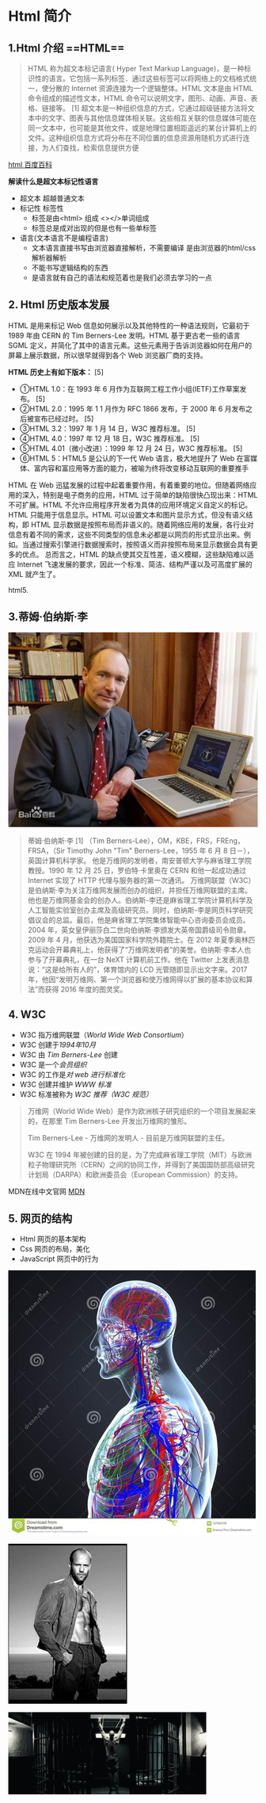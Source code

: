 # Html 简介

## 1.Html 介绍 ==HTML==

> HTML 称为超文本标记语言( Hyper Text Markup Language)，是一种标识性的语言。它包括一系列标签．通过这些标签可以将网络上的文档格式统一，使分散的 Internet 资源连接为一个逻辑整体。HTML 文本是由 HTML 命令组成的描述性文本，HTML 命令可以说明文字，图形、动画、声音、表格、链接等。 [1]
> 超文本是一种组织信息的方式，它通过超级链接方法将文本中的文字、图表与其他信息媒体相关联。这些相互关联的信息媒体可能在同一文本中，也可能是其他文件，或是地理位置相距遥远的某台计算机上的文件。这种组织信息方式将分布在不同位置的信息资源用随机方式进行连接，为人们查找，检索信息提供方便

[html 百度百科](https://baike.baidu.com/item/HTML/97049?fr=aladdin)

**解读什么是超文本标记性语言**

- 超文本 超越普通文本
- 标记性 标签性
  - 标签是由\<html> 组成 <></>单词组成
  - 标签总是成对出现的但是也有一些单标签
- 语言(文本语言不是编程语言)
  - 文本语言直接书写由浏览器直接解析，不需要编译   是由浏览器的html/css解析器解析
  - 不能书写逻辑结构的东西
  - 是语言就有自己的语法和规范着也是我们必须去学习的一点

## 2. Html 历史版本发展

HTML 是用来标记 Web 信息如何展示以及其他特性的一种语法规则，它最初于 1989 年由 CERN 的 Tim Berners-Lee 发明。HTML 基于更古老一些的语言 SGML 定义，并简化了其中的语言元素。这些元素用于告诉浏览器如何在用户的屏幕上展示数据，所以很早就得到各个 Web 浏览器厂商的支持。

**HTML 历史上有如下版本：** [5]

- ①HTML 1.0：在 1993 年 6 月作为互联网工程工作小组(IETF)工作草案发布。 [5]
- ②HTML 2.0：1995 年 1 1 月作为 RFC 1866 发布，于 2000 年 6 月发布之后被宣布已经过时。 [5]
- ③HTML 3.2：1997 年 1 月 14 日，W3C 推荐标准。 [5]
- ④HTML 4.0：1997 年 12 月 18 日，W3C 推荐标准。 [5]
- ⑤HTML 4.01（微小改进）：1999 年 12 月 24 日，W3C 推荐标准。 [5]
- ⑥HTML 5：HTML5 是公认的下一代 Web 语言，极大地提升了 Web 在富媒体、富内容和富应用等方面的能力，被喻为终将改变移动互联网的重要推手

HTML 在 Web 迅猛发展的过程中起着重要作用，有着重要的地位。但随着网络应用的深入，特别是电子商务的应用，HTML 过于简单的缺陷很快凸现出来：HTML 不可扩展。HTML 不允许应用程序开发者为具体的应用环境定义自定义的标记。HTML 只能用于信息显示。HTML 可以设置文本和图片显示方式，但没有语义结构，即 HTML 显示数据是按照布局而非语义的。随着网络应用的发展，各行业对信息有着不同的需求，这些不同类型的信息未必都是以网页的形式显示出来。例如。当通过搜索引擎进行数据搜索时，按照语义而非按照布局来显示数据会具有更多的优点。
总而言之，HTML 的缺点使其交互性差，语义模糊，这些缺陷难以适应 Internet 飞速发展的要求，因此一个标准、简洁、结构严谨以及可高度扩展的 XML 就产生了。

html5.

## 3.蒂姆·伯纳斯·李

![](./_media/1.jpg)

> 蒂姆·伯纳斯·李 [1] （Tim Berners-Lee），OM，KBE，FRS，FREng，FRSA，（Sir Timothy John "Tim" Berners-Lee，1955 年 6 月 8 日－），英国计算机科学家。
> 他是万维网的发明者，南安普顿大学与麻省理工学院教授。1990 年 12 月 25 日，罗伯特·卡里奥在 CERN 和他一起成功通过 Internet 实现了 HTTP 代理与服务器的第一次通讯。
> 万维网联盟（W3C）是伯纳斯·李为关注万维网发展而创办的组织，并担任万维网联盟的主席。他也是万维网基金会的创办人。伯纳斯-李还是麻省理工学院计算机科学及人工智能实验室创办主席及高级研究员。同时，伯纳斯-李是网页科学研究倡议会的总监。最后，他是麻省理工学院集体智能中心咨询委员会成员。
> 2004 年，英女皇伊丽莎白二世向伯纳斯·李颁发大英帝国爵级司令勋章。2009 年 4 月，他获选为美国国家科学院外籍院士。在 2012 年夏季奥林匹克运动会开幕典礼上，他获得了“万维网发明者”的美誉。伯纳斯·李本人也参与了开幕典礼，在一台 NeXT 计算机前工作。他在 Twitter 上发表消息说：“这是给所有人的”，体育馆内的 LCD 光管随即显示出文字来。2017 年，他因“发明万维网、第一个浏览器和使万维网得以扩展的基本协议和算法”而获得 2016 年度的图灵奖。

## 4. W3C

- W3C 指万维网联盟（*World Wide Web Consortium*）
- W3C 创建于*1994年10月*
- W3C 由 *Tim Berners-Lee* 创建
- W3C 是一个*会员组织*
- W3C 的工作是*对 web 进行标准化*
- W3C 创建并维护 *WWW 标准*
- W3C 标准被称为 *W3C 推荐（W3C 规范）*

> 万维网（World Wide Web）是作为欧洲核子研究组织的一个项目发展起来的，在那里 Tim Berners-Lee 开发出万维网的雏形。
>
> Tim Berners-Lee - 万维网的发明人 - 目前是万维网联盟的主任。
>
> W3C 在 1994 年被创建的目的是，为了完成麻省理工学院（MIT）与欧洲粒子物理研究所（CERN）之间的协同工作，并得到了美国国防部高级研究计划局（DARPA）和欧洲委员会（European Commission）的支持。

MDN在线中文官网 [MDN](https://developer.mozilla.org/zh-CN/)

## 5. 网页的结构

+ Html  网页的基本架构
+ Css  网页的布局，美化
+ JavaScript  网页中的行为

![img](_media/u=2328532385,1114294957&fm=26&gp=0.jpg)

![img](_media/u=97030798,4089890609&fm=26&gp=0.jpg)

![](_media/timg3.gif)

